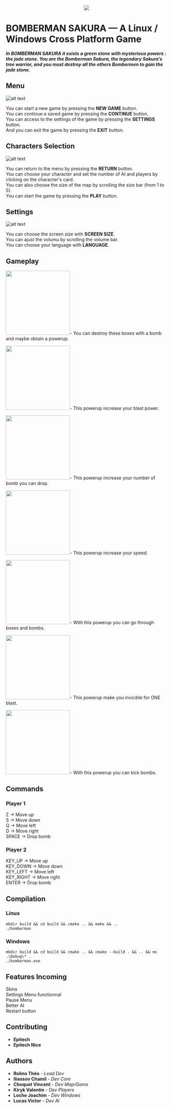 <p align="center">
	<img src="documentation/media/bombermanTitle.jpg">
</p>

# BOMBERMAN SAKURA — A Linux / Windows Cross Platform Game

***In BOMBERMAN SAKURA it exists a green stone with mysterious powers : the jade stone. You are the Bomberman Sakura, the legendary Sakura's tree warrior, and you must destroy all the others Bombermen to gain the jade stone.***

## Menu

![alt text](documentation/media/mainmenu.png)

You can start a new game by pressing the **NEW GAME** button.<br>
You can continue a saved game by pressing the **CONTINUE** button.<br>
You can access to the settings of the game by pressing the **SETTINGS** button.<br>
And you can exit the game by pressing the **EXIT** button.<br>

## Characters Selection

![alt text](documentation/media/selectchar.png)

You can return to the menu by pressing the **RETURN** button.<br>
You can choose your character and set the number of AI and players by clicking on the character's card.<br>
You can also choose the size of the map by scrolling the size bar (from 1 to 5).<br>
You can start the game by pressing the **PLAY** button.<br>

## Settings

![alt text](documentation/media/settings.png)

You can choose the screen size with **SCREEN SIZE**.<br>
You can ajust the volumu by scrolling the volume bar.<br>
You can choose your language with **LANGUAGE**.<br>

## Gameplay

<p>
	<img src="documentation/media/box.png" width=200 height=200><span style=padding-bottom:150PX>- You can destroy these boxes with a bomb and maybe obtain a powerup.</span>
</p>
<p>
	<img src="documentation/media/blastboost.png" width=200 height=200><span style=padding-bottom:150PX>- This powerup increase your blast power.</span>
</p>
<p>
	<img src="documentation/media/bombboost.png" width=200 height=200><span style=padding-bottom:150PX>- This powerup increase your number of bomb you can drop.</span>
</p>
<p>
	<img src="documentation/media/speedboost.png" width=200 height=200><span style=padding-bottom:150PX>- This powerup increase your speed.</span>
</p>
<p>
	<img src="documentation/media/ghostboost.png" width=200 height=200><span style=padding-bottom:150PX>- With this powerup you can go through boxes and bombs.</span>
</p>
<p>
	<img src="documentation/media/shieldboost.png" width=200 height=200><span style=padding-bottom:150PX>- This powerup make you invicible for ONE blast.</span>
</p>
<p>
	<img src="documentation/media/kickboost.png" width=200 height=200><span style=padding-bottom:150PX>- With this powerup you can kick bombs.</span>
</p>

## Commands

### Player 1

Z -> Move up<br>
S -> Move down<br>
Q -> Move left<br>
D -> Move right<br>
SPACE -> Drop bomb<br>

### Player 2

KEY_UP -> Move up<br>
KEY_DOWN -> Move down<br>
KEY_LEFT -> Move left<br>
KEY_RIGHT -> Move right<br>
ENTER -> Drop bomb<br>

## Compilation

### Linux

```mermaid
mkdir build && cd build && cmake .. && make && ..
./bomberman
```

### Windows

```mermaid
mkdir build && cd build && cmake .. && cmake --build . && .. && mv .\Debug\* .
./bomberman.exe
```

## Features Incoming

Skins<br>
Settings Menu functionnal<br>
Pause Menu<br>
Better AI<br>
Restart button<br>

## Contributing

* **Epitech**
* **Epitech Nice**

## Authors

* **Rolino Théo** - *Lead Dev*
* **Iliassov Chamil** - *Dev Core*
* **Choquet Vincent** - *Dev Map/Game*
* **Kiryk Valentin** - *Dev Players*
* **Loche Joachim** - *Dev Windows*
* **Lucas Victor** - *Dev AI*
